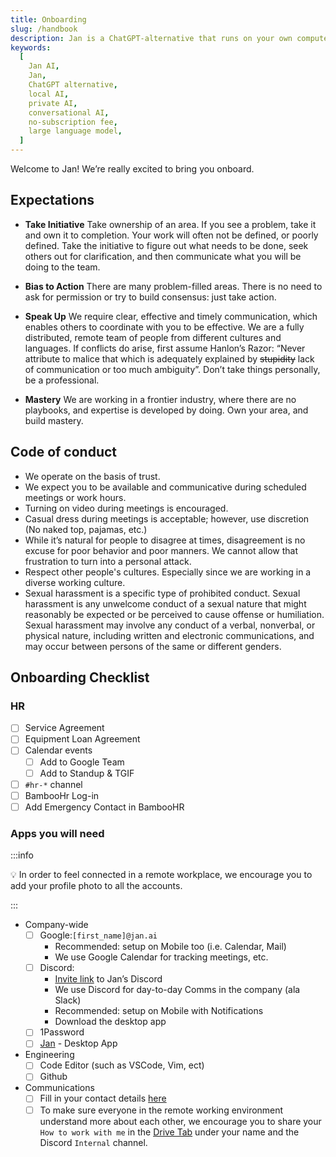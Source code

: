 ```yaml
---
title: Onboarding
slug: /handbook
description: Jan is a ChatGPT-alternative that runs on your own computer, with a local API server.
keywords:
  [
    Jan AI,
    Jan,
    ChatGPT alternative,
    local AI,
    private AI,
    conversational AI,
    no-subscription fee,
    large language model,
  ]
---
```


Welcome to Jan! We’re really excited to bring you onboard.

## Expectations

- **Take Initiative** Take ownership of an area. If you see a problem, take it and own it to completion. Your work will often not be defined, or poorly defined. Take the initiative to figure out what needs to be done, seek others out for clarification, and then communicate what you will be doing to the team.

- **Bias to Action** There are many problem-filled areas. There is no need to ask for permission or try to build consensus: just take action.

- **Speak Up** We require clear, effective and timely communication, which enables others to coordinate with you to be effective. We are a fully distributed, remote team of people from different cultures and languages. If conflicts do arise, first assume Hanlon’s Razor: “Never attribute to malice that which is adequately explained by ~~stupidity~~ lack of communication or too much ambiguity”. Don’t take things personally, be a professional.

- **Mastery** We are working in a frontier industry, where there are no playbooks, and expertise is developed by doing. Own your area, and build mastery.

## Code of conduct

- We operate on the basis of trust.
- We expect you to be available and communicative during scheduled meetings or work hours.
- Turning on video during meetings is encouraged.
- Casual dress during meetings is acceptable; however, use discretion (No naked top, pajamas, etc.)
- While it’s natural for people to disagree at times, disagreement is no excuse for poor behavior and poor manners. We cannot allow that frustration to turn into a personal attack.
- Respect other people's cultures. Especially since we are working in a diverse working culture.
- Sexual harassment is a specific type of prohibited conduct. Sexual harassment is any unwelcome conduct of a sexual nature that might reasonably be expected or be perceived to cause offense or humiliation. Sexual harassment may involve any conduct of a verbal, nonverbal, or physical nature, including written and electronic communications, and may occur between persons of the same or different genders.

## Onboarding Checklist

### HR

- [ ] Service Agreement
- [ ] Equipment Loan Agreement
- [ ] Calendar events
  - [ ] Add to Google Team
  - [ ] Add to Standup & TGIF
- [ ] `#hr-*` channel
- [ ] BambooHr Log-in
- [ ] Add Emergency Contact in BambooHR

### Apps you will need

:::info

💡 In order to feel connected in a remote workplace, we encourage you to add your profile photo to all the accounts.

:::

- Company-wide
  - [ ] Google:`[first_name]@jan.ai`
    - Recommended: setup on Mobile too (i.e. Calendar, Mail)
    - We use Google Calendar for tracking meetings, etc.
  - [ ] Discord:
    - [Invite link](https://discord.gg/sZb6qxfgyx) to Jan’s Discord
    - We use Discord for day-to-day Comms in the company (ala Slack)
    - Recommended: setup on Mobile with Notifications
    - Download the desktop app
  - [ ] 1Password
  - [ ] [Jan](https://jan.ai/) - Desktop App
- Engineering
  - [ ] Code Editor (such as VSCode, Vim, ect)
  - [ ] Github
- Communications
  - [ ] Fill in your contact details [here](https://docs.google.com/spreadsheets/d/1KAxya29_wb1bEESiFJeCrOec4pCG3uA2D4_VPgAn89U/edit#gid=0)
  - [ ] To make sure everyone in the remote working environment understand more about each other, we encourage you to share your `How to work with me` in the [Drive Tab](https://docs.google.com/spreadsheets/d/1KAxya29_wb1bEESiFJeCrOec4pCG3uA2D4_VPgAn89U/edit#gid=0) under your name and the Discord `Internal` channel.
